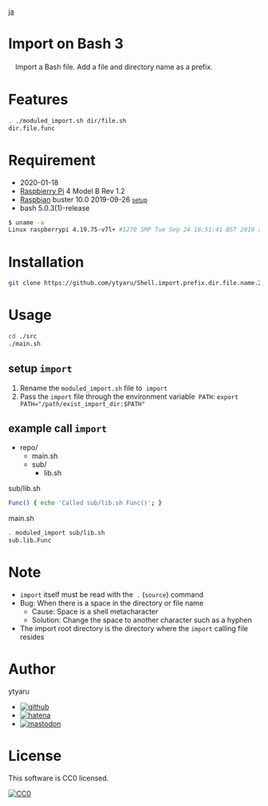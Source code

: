 [ja](./README.ja.md)

# Import on Bash 3

　Import a Bash file. Add a file and directory name as a prefix.

# Features

```sh
. ./moduled_import.sh dir/file.sh
dir.file.func
```

# Requirement

* <time datetime="2020-01-18T15:11:55+0900">2020-01-18</time>
* [Raspbierry Pi](https://ja.wikipedia.org/wiki/Raspberry_Pi) 4 Model B Rev 1.2
* [Raspbian](https://ja.wikipedia.org/wiki/Raspbian) buster 10.0 2019-09-26 <small>[setup](http://ytyaru.hatenablog.com/entry/2019/12/25/222222)</small>
* bash 5.0.3(1)-release

```sh
$ uname -a
Linux raspberrypi 4.19.75-v7l+ #1270 SMP Tue Sep 24 18:51:41 BST 2019 armv7l GNU/Linux
```

# Installation

```sh
git clone https://github.com/ytyaru/Shell.import.prefix.dir.file.name.20200121000000
```

# Usage

```sh
cd ./src
./main.sh
```

## setup `import`

1. Rename the `moduled_import.sh` file to` import`
2. Pass the `import` file through the environment variable` PATH`: `export PATH="/path/exist_import_dir:$PATH"`

## example call `import`

* repo/
    * main.sh
    * sub/
        * lib.sh

sub/lib.sh
```sh
Func() { echo 'Called sub/lib.sh Func()'; }
```
main.sh
```sh
. moduled_import sub/lib.sh
sub.lib.Func
```

# Note

* `import` itself must be read with the` .` (`source`) command
* Bug: When there is a space in the directory or file name
    * Cause: Space is a shell metacharacter
    * Solution: Change the space to another character such as a hyphen
* The import root directory is the directory where the `import` calling file resides

# Author

ytyaru

* [![github](http://www.google.com/s2/favicons?domain=github.com)](https://github.com/ytyaru "github")
* [![hatena](http://www.google.com/s2/favicons?domain=www.hatena.ne.jp)](http://ytyaru.hatenablog.com/ytyaru "hatena")
* [![mastodon](http://www.google.com/s2/favicons?domain=mstdn.jp)](https://mstdn.jp/web/accounts/233143 "mastdon")

# License

This software is CC0 licensed.

[![CC0](http://i.creativecommons.org/p/zero/1.0/88x31.png "CC0")](http://creativecommons.org/publicdomain/zero/1.0/deed.en)

